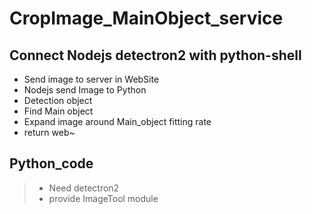 # CropImage_MainObject_service

## Connect Nodejs detectron2 with  **python-shell**

* Send image to server in WebSite
* Nodejs send Image to Python
* Detection object
* Find Main object
* Expand image around Main_object fitting rate
* return web~

Python_code
----------------------------------------------------
> * Need detectron2
> * provide ImageTool module
